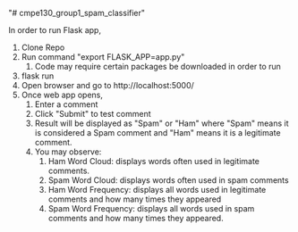 "# cmpe130_group1_spam_classifier"

In order to run Flask app,
1. Clone Repo
2. Run command "export FLASK_APP=app.py"
    1. Code may require certain packages be downloaded in order to run 
3. flask run
4. Open browser and go to http://localhost:5000/
5. Once web app opens,
    1. Enter a comment
    2. Click "Submit" to test comment
    3. Result will be displayed as "Spam" or "Ham"
       where "Spam" means it is considered a Spam comment and
        "Ham" means it is a legitimate comment.
    4. You may observe:
        1. Ham Word Cloud: displays words often used in legitimate comments. 
        2. Spam Word Cloud: displays words often used in spam comments
        3. Ham Word Frequency: displays all words used in legitimate comments and how many times they appeared
        4. Spam Word Frequency: displays all words used in spam comments and how many times they appeared.